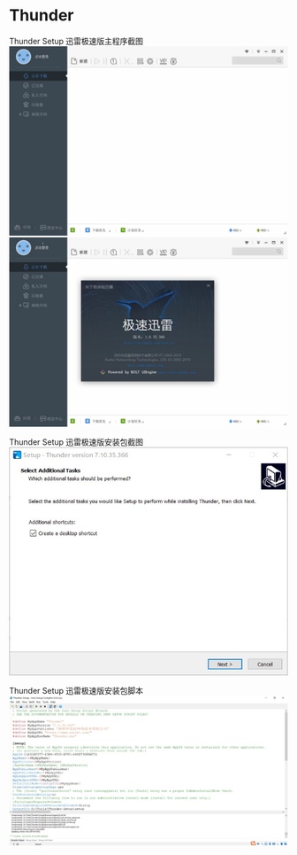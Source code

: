 # Thunder
Thunder Setup 迅雷极速版主程序截图
![Image text](https://raw.githubusercontent.com/careylipu/Thunder/master/screen/Snipaste_2020-05-07_22-39-44.jpg)
![Image text](https://raw.githubusercontent.com/careylipu/Thunder/master/screen/Snipaste_2020-05-07_22-39-58.jpg)

Thunder Setup 迅雷极速版安装包截图
![Image text](https://raw.githubusercontent.com/careylipu/Thunder/master/screen/Snipaste_2020-05-07_22-41-11.jpg)

Thunder Setup 迅雷极速版安装包脚本
![Image text](https://raw.githubusercontent.com/careylipu/Thunder/master/screen/Snipaste_2020-05-07_22-39-33.jpg)